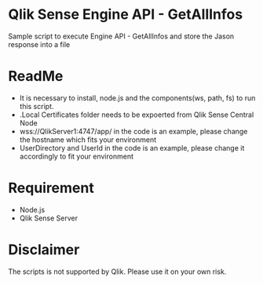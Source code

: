 # Qlik Sense Engine API - GetAllInfos
Sample script to execute Engine API - GetAllInfos and store the Jason response into a file

# ReadMe
- It is necessary to install, node.js and the components(ws, path, fs) to run this script.
- .Local Certificates folder needs to be expoerted from Qlik Sense Central Node
- wss://QlikServer1:4747/app/ in the code is an example, please change the hostname which fits your environment
- UserDirectory and UserId in the code is an example, please change it accordingly to fit your environment

# Requirement
-  Node.js
- Qlik Sense Server

# Disclaimer
The scripts is not supported by Qlik. Please use it on your own risk.

